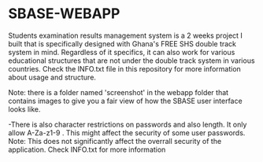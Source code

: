 # SBASE-WEBAPP
Students examination results management system is a 2 weeks project I built that is specifically designed with Ghana's FREE SHS double track system in mind. 
Regardless of it specifics, it can also work for various educational structures that are not under the double track system in various countries. Check the INFO.txt file in this repository for more information about usage and structure.

Note: there is a folder named 'screenshot' in the webapp folder that contains images to give you a fair view of how the SBASE user interface looks like. 

-There is also character restrictions on passwords and also length. It only allow A-Za-z1-9 . This might affect the security of some user passwords. 
Note: This does not significantly affect the overrall security of the application. Check INFO.txt for more information
